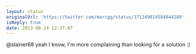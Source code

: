 ```yaml
---
layout: status
originalUrl: 'https://twitter.com/marcgg/status/371249814584844289'
isReply: true
date: 2013-08-24 12:37:07
---
```


@slainer68 yeah I know, I'm more complaining than looking for a solution :)
